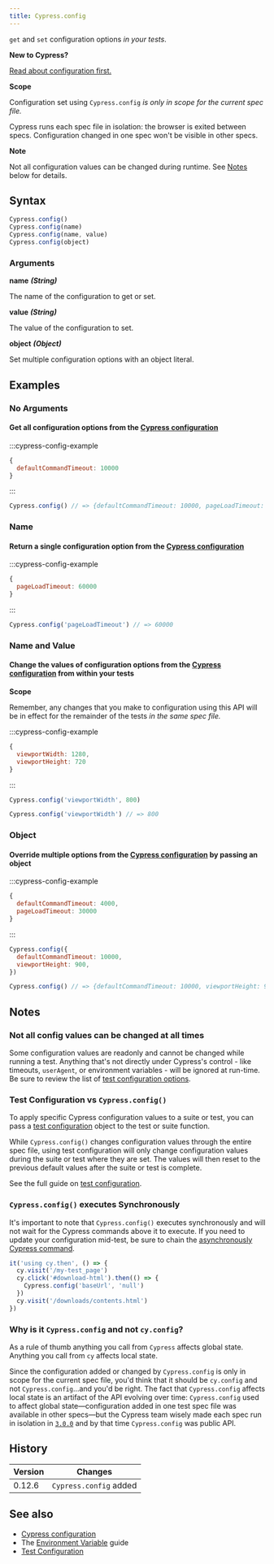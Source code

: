 ```yaml
---
title: Cypress.config
---
```


`get` and `set` configuration options _in your tests_.

<Alert type="info">

<strong class="alert-header">New to Cypress?</strong>

[Read about configuration first.](/guides/references/configuration)

</Alert>

<Alert type="warning">

<strong class="alert-header">Scope</strong>

Configuration set using `Cypress.config` _is only in scope for the current spec
file._

Cypress runs each spec file in isolation: the browser is exited between specs.
Configuration changed in one spec won't be visible in other specs.

</Alert>

<Alert type="warning">

<strong class="alert-header">Note</strong>

Not all configuration values can be changed during runtime. See [Notes](#Notes)
below for details.

</Alert>

## Syntax

```javascript
Cypress.config()
Cypress.config(name)
Cypress.config(name, value)
Cypress.config(object)
```

### Arguments

**<Icon name="angle-right"></Icon> name** **_(String)_**

The name of the configuration to get or set.

**<Icon name="angle-right"></Icon> value** **_(String)_**

The value of the configuration to set.

**<Icon name="angle-right"></Icon> object** **_(Object)_**

Set multiple configuration options with an object literal.

## Examples

### No Arguments

#### Get all configuration options from the [Cypress configuration](/guides/references/configuration)

:::cypress-config-example

```js
{
  defaultCommandTimeout: 10000
}
```

:::

<!-- textlint-disable -->

```javascript
Cypress.config() // => {defaultCommandTimeout: 10000, pageLoadTimeout: 30000, ...}
```

<!-- textlint-enable -->

### Name

#### Return a single configuration option from the [Cypress configuration](/guides/references/configuration)

:::cypress-config-example

```js
{
  pageLoadTimeout: 60000
}
```

:::

```javascript
Cypress.config('pageLoadTimeout') // => 60000
```

### Name and Value

#### Change the values of configuration options from the [Cypress configuration](/guides/references/configuration) from within your tests

<Alert type="warning">

<strong class="alert-header">Scope</strong>

Remember, any changes that you make to configuration using this API will be in
effect for the remainder of the tests _in the same spec file._

</Alert>

:::cypress-config-example

```js
{
  viewportWidth: 1280,
  viewportHeight: 720
}
```

:::

```javascript
Cypress.config('viewportWidth', 800)

Cypress.config('viewportWidth') // => 800
```

### Object

#### Override multiple options from the [Cypress configuration](/guides/references/configuration) by passing an object

:::cypress-config-example

```js
{
  defaultCommandTimeout: 4000,
  pageLoadTimeout: 30000
}
```

:::

```javascript
Cypress.config({
  defaultCommandTimeout: 10000,
  viewportHeight: 900,
})

Cypress.config() // => {defaultCommandTimeout: 10000, viewportHeight: 900, ...}
```

## Notes

### Not all config values can be changed at all times

Some configuration values are readonly and cannot be changed while running a
test. Anything that's not directly under Cypress's control - like timeouts,
`userAgent`, or environment variables - will be ignored at run-time. Be sure to
review the list of
[test configuration options](/guides/references/configuration#Test-Configuration).

### Test Configuration vs `Cypress.config()`

To apply specific Cypress configuration values to a suite or test, you can pass
a [test configuration](/guides/references/configuration#Test-Configuration)
object to the test or suite function.

While `Cypress.config()` changes configuration values through the entire spec
file, using test configuration will only change configuration values during the
suite or test where they are set. The values will then reset to the previous
default values after the suite or test is complete.

See the full guide on
[test configuration](/guides/references/configuration#Test-Configuration).

### `Cypress.config()` executes Synchronously

It's important to note that `Cypress.config()` executes synchronously and will
not wait for the Cypress commands above it to execute. If you need to update
your configuration mid-test, be sure to chain the
[asynchronously Cypress command](/guides/core-concepts/introduction-to-cypress#Commands-Are-Asynchronous).

```javascript
it('using cy.then', () => {
  cy.visit('/my-test_page')
  cy.click('#download-html').then(() => {
    Cypress.config('baseUrl', 'null')
  })
  cy.visit('/downloads/contents.html')
})
```

### Why is it `Cypress.config` and not `cy.config`?

As a rule of thumb anything you call from `Cypress` affects global state.
Anything you call from `cy` affects local state.

Since the configuration added or changed by `Cypress.config` is only in scope
for the current spec file, you'd think that it should be `cy.config` and not
`Cypress.config`&hellip;and you'd be right. The fact that `Cypress.config`
affects local state is an artifact of the API evolving over time:
`Cypress.config` used to affect global state&mdash;configuration added in one
test spec file was available in other specs&mdash;but the Cypress team wisely
made each spec run in isolation in [`3.0.0`](/guides/references/changelog#3-0-0)
and by that time `Cypress.config` was public API.

## History

| Version | Changes                |
| ------- | ---------------------- |
| 0.12.6  | `Cypress.config` added |

## See also

- [Cypress configuration](/guides/references/configuration)
- The [Environment Variable](/guides/guides/environment-variables) guide
- [Test Configuration](/guides/references/configuration#Test-Configuration)
